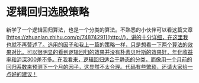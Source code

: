 # 逻辑回归选股策略

新学了一个逻辑回归算法，也是一个分类的算法。不熟悉的小伙伴可以看这篇文章[https://zhuanlan.zhihu.com/p/74874291](http://)，讲的十分详细，在这里我也就不再赘述了。选用的因子和我上一篇的策略一样，只是想看一下两个算法的效果对比。可以很明显的看到逻辑回归的效果并没有朴素贝叶斯的效果好，年化收益率和沪深300差不多。在我看来，逻辑回归适合于静态的分类，而像用一个月前的回归系数来预测下一个月的因子，这显然不太合理。代码有些繁琐，还请大家给一点好的建议！
